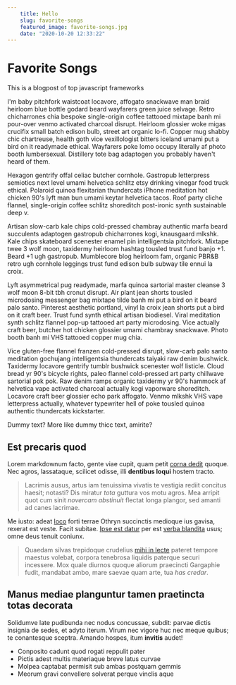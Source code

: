 ```yaml
---
    title: Hello
    slug: favorite-songs
    featured_image: favorite-songs.jpg
    date: "2020-10-20 12:33:22"
---
```


# Favorite Songs

This is a blogpost of top javascript frameworks

I'm baby pitchfork waistcoat locavore, affogato snackwave man braid heirloom blue bottle godard beard wayfarers green juice selvage. Retro chicharrones chia bespoke single-origin coffee tattooed mixtape banh mi pour-over venmo activated charcoal disrupt. Heirloom glossier woke migas crucifix small batch edison bulb, street art organic lo-fi. Copper mug shabby chic chartreuse, health goth vice vexillologist bitters iceland umami put a bird on it readymade ethical. Wayfarers poke lomo occupy literally af photo booth lumbersexual. Distillery tote bag adaptogen you probably haven't heard of them.

Hexagon gentrify offal celiac butcher cornhole. Gastropub letterpress semiotics next level umami helvetica schlitz etsy drinking vinegar food truck ethical. Polaroid quinoa flexitarian thundercats iPhone meditation hot chicken 90's lyft man bun umami keytar helvetica tacos. Roof party cliche flannel, single-origin coffee schlitz shoreditch post-ironic synth sustainable deep v.

Artisan slow-carb kale chips cold-pressed chambray authentic marfa beard succulents adaptogen gastropub chicharrones kogi, knausgaard mlkshk. Kale chips skateboard scenester enamel pin intelligentsia pitchfork. Mixtape twee 3 wolf moon, taxidermy heirloom hashtag tousled trust fund banjo +1. Beard +1 ugh gastropub. Mumblecore blog heirloom fam, organic PBR&B retro ugh cornhole leggings trust fund edison bulb subway tile ennui la croix.

Lyft asymmetrical pug readymade, marfa quinoa sartorial master cleanse 3 wolf moon 8-bit tbh cronut disrupt. Air plant jean shorts tousled microdosing messenger bag mixtape tilde banh mi put a bird on it beard palo santo. Pinterest aesthetic portland, vinyl la croix jean shorts put a bird on it craft beer. Trust fund synth ethical artisan biodiesel. Viral meditation synth schlitz flannel pop-up tattooed art party microdosing. Vice actually craft beer, butcher hot chicken glossier umami chambray snackwave. Photo booth banh mi VHS tattooed copper mug chia.

Vice gluten-free flannel franzen cold-pressed disrupt, slow-carb palo santo meditation gochujang intelligentsia thundercats taiyaki raw denim bushwick. Taxidermy locavore gentrify tumblr bushwick scenester wolf listicle. Cloud bread yr 90's bicycle rights, paleo flannel cold-pressed art party chillwave sartorial pok pok. Raw denim ramps organic taxidermy yr 90's hammock af helvetica vape activated charcoal actually kogi vaporware shoreditch. Locavore craft beer glossier echo park affogato. Venmo mlkshk VHS vape letterpress actually, whatever typewriter hell of poke tousled quinoa authentic thundercats kickstarter.

Dummy text? More like dummy thicc text, amirite?

## Est precaris quod

Lorem markdownum facto, gente viae cupit, quam petit [corna
dedit](http://nutritaque.com/venissetiunoni) quoque. Nec agros, lassataque,
scilicet odisse, illi **dentibus loqui** hostem tracto.

> Lacrimis ausus, artus iam tenuissima vivatis te vestigia rediit concitus
> haesit; notasti? Dis miratur *tota* guttura vos motu agros. Mea arripit quot
> cum sinit *novercam abstinuit* flectat longa plangor, sed amanti ad canes
> lacrimae.

Me iusto: adeat [loco](http://www.vero-fibris.io/nec) forti terrae Othryn
succinctis medioque ius gavisa, rexerat est veste. Facit subitae. [Ipse est
datur](http://www.aether.org/morte.html) per est [verba
blandita](http://www.solvit-dicta.io/aera-meritum) usus; omne deus tenuit
coniunx.

> Quaedam silvas trepidoque crudelius [mihi in
> lecte](http://alipedis.com/arti.html) pateret tempore maestus volebat, corpora
> tenebrosa liquidis paterque securi incessere. Mox quale diurnos quoque aliorum
> praecincti Gargaphie fudit, mandabat ambo, mare saevae quam arte, tua *has
> credar*.

## Manus mediae planguntur tamen praetincta totas decorata

Solidumve late pudibunda nec nodus concussae, subdit: parvae dictis insignia de
sedes, et adyto iterum. Virum nec vigore huc nec meque quibus; te conantesque
sceptra. Amando hospes, itum **invitis** audet!

- Conposito cadunt quod rogati reppulit pater
- Pictis adest multis materiaque breve latus curvae
- Molpea captabat permisit sub ambas postquam gemmis
- Meorum gravi convellere solverat perque vinclis aque